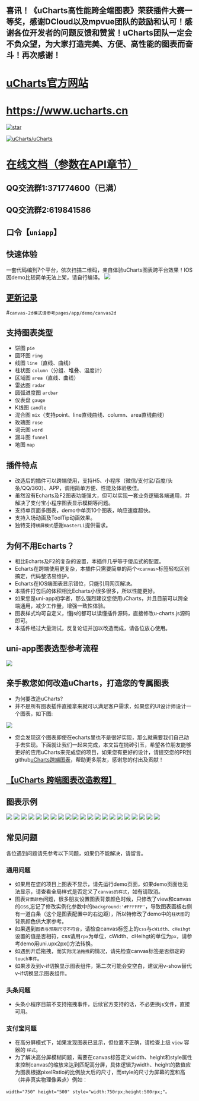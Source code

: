 ## 喜讯！《uCharts高性能跨全端图表》荣获插件大赛一等奖，感谢DCloud以及mpvue团队的鼓励和认可！感谢各位开发者的问题反馈和赞赏！uCharts团队一定会不负众望，为大家打造完美、方便、高性能的图表而奋斗！再次感谢！

# [uCharts官方网站](https://www.ucharts.cn)
# <https://www.ucharts.cn>
[![star](https://gitee.com/uCharts/uCharts/badge/star.svg?theme=gvp)](https://gitee.com/uCharts/uCharts/stargazers)

[![uCharts/uCharts](https://gitee.com/uCharts/uCharts/widgets/widget_card.svg?colors=393222,ebdfc1,fffae5,d8ca9f,393222,a28b40)](https://gitee.com/uCharts/uCharts)

# [在线文档（参数在API章节）](http://doc.ucharts.cn)

## QQ交流群1:371774600（已满）
## QQ交流群2:619841586
## 口令【`uniapp`】
## 快速体验

一套代码编到7个平台，依次扫描二维码，亲自体验uCharts图表跨平台效果！IOS因demo比较简单无法上架，请自行编译。
![](https://box.kancloud.cn/58092090f2bccc6871ca54dbec268811_654x479.png)

## [更新记录](https://www.kancloud.cn/qiun/ucharts/content/%E6%9B%B4%E6%96%B0%E8%AE%B0%E5%BD%95.md)

#`canvas-2d模式请参考pages/app/demo/canvas2d`

## 支持图表类型
- 饼图   `pie`
- 圆环图 `ring`
- 线图   `line`（直线、曲线）
- 柱状图 `column`（分组、堆叠、温度计）
- 区域图 `area`（直线、曲线）
- 雷达图 `radar`
- 圆弧进度图 `arcbar`
- 仪表盘 `gauge`
- K线图  `candle`
- 混合图 `mix`（支持point、line直线曲线、column、area直线曲线）
- 玫瑰图 `rose`
- 词云图 `word`
- 漏斗图 `funnel`
- 地图 `map`


## 插件特点
- 改造后的插件可以跨端使用，支持H5、小程序（微信/支付宝/百度/头条/QQ/360）、APP，调用简单方便、性能及体验极佳。
- 虽然没有Echarts及F2图表功能强大，但可以实现一套业务逻辑各端通用，并解决了支付宝小程序图表显示模糊等问题。
- 支持单页面多图表，demo中单页10个图表，响应速度超快。
- 支持入场动画及ToolTip动画效果。
- 独特支持`横屏模式`感谢`masterLi`提供需求。

## 为何不用Echarts？
- 相比Echarts及F2的复杂的设置，本插件几乎等于傻瓜式的配置。
- Echarts在跨端使用更复杂，本插件只需要简单的两个`<canvas>`标签轻松区别搞定，代码整洁易维护。
- Echarts在IOS端图表显示错位，只能引用网页解决。
- 本插件打包后的体积相比Echarts小很多很多，所以性能更好。
- 如果您是uni-app初学者，那么强烈建议您使用uCharts，并且目前可以跨全端通用，减少工作量，增强一致性体验。
- 图表样式均可自定义，懂js的都可以读懂插件源码，直接修改u-charts.js源码即可。
- 本插件经过大量测试，反复论证并加以改造而成，请各位放心使用。

## uni-app图表选型参考流程

![](https://github.com/16cheng/uCharts/blob/master/example/uni-app/static/xuanxing.png?raw=true)

## 亲手教您如何改造uCharts，打造您的专属图表
- 为何要改造uCharts?
- 并不是所有图表插件直接拿来就可以满足客户需求，如果您的UI设计师设计一个图表，如下图:

![](https://img.kancloud.cn/c2/1f/c21f7f84c5ff42d323267323d7f48b05_468x337.gif)

- 您会发现这个图表即使在echarts里也不是很好实现，那么就需要我们自己动手去实现。下面就让我们一起来完成，本文旨在抛砖引玉，希望各位朋友能够更好的应用uCharts来完成您的项目，如果您有更好的设计，请提交您的PR到github[uCharts跨端图表](https://github.com/16cheng/uCharts)，帮助更多朋友，感谢您的付出及贡献！

## [【uCharts 跨端图表改造教程】](https://gitee.com/uCharts/uCharts/wikis/%E6%94%B9%E9%80%A0uCharts%E6%89%93%E9%80%A0%E4%B8%93%E5%B1%9E%E5%9B%BE%E8%A1%A8?sort_id=1535997)


## 图表示例
![](https://img.kancloud.cn/ac/ef/acef49105d33936d872f8eb9d3526af1_468x453.gif)
![](https://img.kancloud.cn/b4/df/b4dfcc01461fc6b918932f1e15c06172_446x337.gif)
![](https://img.kancloud.cn/0f/8e/0f8e525821ab2fe671095ece89ff6a1a_460x342.gif)
![](https://box.kancloud.cn/1d5e2c60898de86f5f33f93020ff029e_468x342.gif)
![](https://box.kancloud.cn/63e5833a7ccd8308b0f8ab59522c36c1_468x349.gif)
![](https://github.com/16cheng/uCharts/blob/master/example/uni-app/static/mix.gif?raw=true)
![](https://github.com/16cheng/uCharts/blob/master/example/uni-app/static/mix2.gif?raw=true)
![](https://box.kancloud.cn/2f00fcf5a8ce7a9593aea3bc14b8f150_468x411.gif)
![](https://img.kancloud.cn/c2/1f/c21f7f84c5ff42d323267323d7f48b05_468x337.gif)
![](https://github.com/16cheng/uCharts/blob/master/example/uni-app/static/yibiaopan.gif?raw=true)
![](https://github.com/16cheng/uCharts/blob/master/example/uni-app/static/arcbar.gif?raw=true)
![](https://box.kancloud.cn/af4fb86f40538d85da3e8def8669b87d_468x342.gif)
![](https://github.com/16cheng/uCharts/blob/master/example/uni-app/static/lineA.gif?raw=true)
![](https://github.com/16cheng/uCharts/blob/master/example/uni-app/static/lineA-scroll.gif?raw=true)
![](https://github.com/16cheng/uCharts/blob/master/example/uni-app/static/dashLine.gif?raw=true)
![](https://github.com/16cheng/uCharts/blob/master/example/uni-app/static/area.gif?raw=true)
![](https://box.kancloud.cn/1a7b5b2908751cbb3f135e5071e42f1b_468x345.gif)
![](https://box.kancloud.cn/a3c42919a45fbf93db028fe9a0975adc_468x345.gif)
![](https://box.kancloud.cn/fe5f988bfb017c5d46d695e4626bd656_468x345.gif)
![](https://github.com/16cheng/uCharts/blob/master/example/uni-app/static/radar.gif?raw=true)
![](https://github.com/16cheng/uCharts/blob/master/example/uni-app/static/lineB.gif?raw=true)


## 常见问题

各位遇到问题请先参考以下问题，如果仍不能解决，请留言。

### 通用问题
 - 如果用在您的项目上图表不显示，请先运行demo页面，如果demo页面也无法显示，请查看全局样式是否定义了`canvas的样式`，如有请取消。
- 图表`背景颜色`问题，很多朋友设置图表背景颜色时候，只修改了view和canvas的css,忘记了修改实例化参数中的`background:'#FFFFFF'`，导致图表画板右侧有一道白条（这个是图表配置中的右边距），所以特修改了demo中的`柱状图`的背景颜色供大家参考。
- 如果遇到`图表与预期尺寸不符合`，请检查canvas标签上的`css`与`cWidth、cHeihgt`设置的值是否相符，css请用`rpx`为单位，cWidth、cHeihgt的单位为`px`，请参考demo用uni.upx2px()方法转换。
- 如遇到开启拖拽，而实际`无法拖拽`的情况，请先检查canvas标签是否绑定的`touch事件`。
- 如果涉及到v-if切换显示图表组件，第二次可能会变空白，建议用v-show替代v-if切换显示图表组件。

### 头条问题
- 头条小程序目前不支持拖拽事件，后续官方支持的话，不必更换js文件，直接可用。

### 支付宝问题
- 在高分屏模式下，如果发现图表已显示，但位置不正确，请检查上级 `view` 容器的 `样式`。
- 为了解决高分屏模糊问题，需要在canvas标签定义width、height和style属性来控制canvas的缩放来达到匹配高分屏，具体逻辑为width、height的数值应为图表根据pixelRatio的比例放大后的尺寸，而style的尺寸为屏幕的宽和高（并非真实物理像素点）例如：
```
width="750" height="500" style="width:750rpx;height:500rpx;"。
```